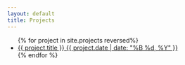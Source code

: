 ```yaml
---
layout: default
title: Projects
---
```


<ul class="card-list">
  {% for project in site.projects reversed%}
    <li class="card-list-item">
      <a href="{{ project.url }}" class="card-link">
        <span class="card-title">{{ project.title }}</span>
        <span class="card-date">{{ project.date | date: "%B %d, %Y" }}</span>
      </a>
    </li>
  {% endfor %}
</ul>